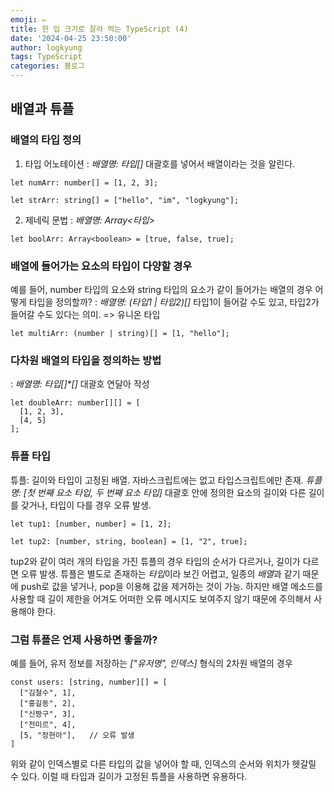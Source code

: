 ```yaml
---
emoji: ✏️
title: 한 입 크기로 잘라 먹는 TypeScript (4)
date: '2024-04-25 23:50:00'
author: logkyung
tags: TypeScript
categories: 블로그
---
```


## 배열과 튜플

### 배열의 타입 정의
1) 타입 어노테이션
: *배열명: 타입[]* 대괄호를 넣어서 배열이라는 것을 알린다.

```
let numArr: number[] = [1, 2, 3];

let strArr: string[] = ["hello", "im", "logkyung"];
```

2) 제네릭 문법
: *배열명: Array<타입>*

```
let boolArr: Array<boolean> = [true, false, true];
```

### 배열에 들어가는 요소의 타입이 다양할 경우
예를 들어, number 타입의 요소와 string 타입의 요소가 같이 들어가는 배열의 경우 어떻게 타입을 정의할까?
: *배열명: (타입1 | 타입2)[]* 타입1이 들어갈 수도 있고, 타입2가 들어갈 수도 있다는 의미. => 유니온 타입

```
let multiArr: (number | string)[] = [1, "hello"];
```

### 다차원 배열의 타입을 정의하는 방법
: *배열명: 타입[]\*[]* 대괄호 연달아 작성
```
let doubleArr: number[][] = [
  [1, 2, 3],
  [4, 5]
];
```

### 튜플 타입
튜플: 길이와 타입이 고정된 배열. 자바스크립트에는 없고 타입스크립트에만 존재.
*튜플명: [첫 번째 요소 타입, 두 번째 요소 타입]*
대괄호 안에 정의한 요소의 길이와 다른 길이를 갖거나, 타입이 다를 경우 오류 발생.

```
let tup1: [number, number] = [1, 2];

let tup2: [number, string, boolean] = [1, "2", true];
```

tup2와 같이 여러 개의 타입을 가진 튜플의 경우 타입의 순서가 다르거나, 길이가 다르면 오류 발생.
튜플은 별도로 존재하는 *타입*이라 보긴 어렵고, 일종의 *배열*과 같기 때문에 push로 값을 넣거나, pop을 이용해 값을 제거하는 것이 가능.
하지만 배열 메소드를 사용할 때 길이 제한을 어겨도 어떠한 오류 메시지도 보여주지 않기 때문에 주의해서 사용해야 한다.

### 그럼 튜플은 언제 사용하면 좋을까?
예를 들어, 유저 정보를 저장하는 *["유저명", 인덱스]* 형식의 2차원 배열의 경우
```
const users: [string, number][] = [
  ["김철수", 1],
  ["홍길동", 2],
  ["신짱구", 3],
  ["전미르", 4],
  [5, "정현아"],   // 오류 발생
]
```
위와 같이 인덱스별로 다른 타입의 값을 넣어야 할 때, 인덱스의 순서와 위치가 헷갈릴 수 있다.
이럴 때 타입과 길이가 고정된 튜플을 사용하면 유용하다.
